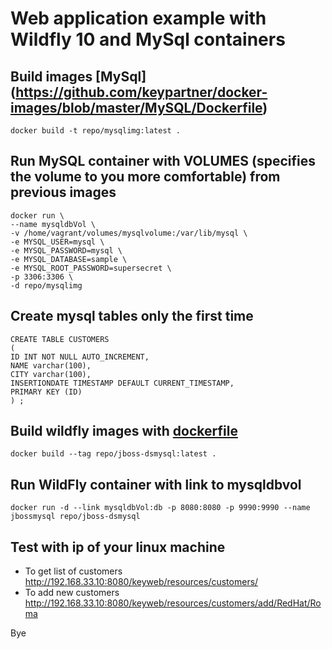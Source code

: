 # Web application example with Wildfly 10 and MySql containers  

## Build images [MySql] (https://github.com/keypartner/docker-images/blob/master/MySQL/Dockerfile)
```
docker build -t repo/mysqlimg:latest .
```

## Run MySQL container with VOLUMES (specifies the volume to you more comfortable) from previous images
```
docker run \
--name mysqldbVol \
-v /home/vagrant/volumes/mysqlvolume:/var/lib/mysql \
-e MYSQL_USER=mysql \
-e MYSQL_PASSWORD=mysql \
-e MYSQL_DATABASE=sample \
-e MYSQL_ROOT_PASSWORD=supersecret \
-p 3306:3306 \
-d repo/mysqlimg
```

## Create mysql tables only the first time
```
CREATE TABLE CUSTOMERS
(
ID INT NOT NULL AUTO_INCREMENT,
NAME varchar(100),
CITY varchar(100),
INSERTIONDATE TIMESTAMP DEFAULT CURRENT_TIMESTAMP,
PRIMARY KEY (ID)
) ;
```

## Build wildfly images with [dockerfile](https://github.com/keypartner/docker-images/blob/master/jboss10-MySql/Dockerfile)
```
docker build --tag repo/jboss-dsmysql:latest .
```

## Run WildFly container with link to mysqldbvol
```
docker run -d --link mysqldbVol:db -p 8080:8080 -p 9990:9990 --name jbossmysql repo/jboss-dsmysql
```

## Test with ip of your linux machine
- To get list of customers
http://192.168.33.10:8080/keyweb/resources/customers/
- To add new customers
http://192.168.33.10:8080/keyweb/resources/customers/add/RedHat/Roma

Bye
